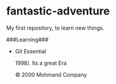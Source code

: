 # fantastic-adventure
My first repository, to learn new things.

###Learning###

* Git Essential

    1998/. Its a great Era 
    
    <div clas="footer">
            &copy; 2000 Mohmand Company
            </div>
